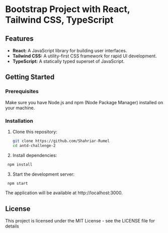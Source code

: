 # Bootstrap Project with React, Tailwind CSS, TypeScript

## Features

- **React:** A JavaScript library for building user interfaces.
- **Tailwind CSS:** A utility-first CSS framework for rapid UI development.
- **TypeScript:** A statically typed superset of JavaScript.


## Getting Started

### Prerequisites

Make sure you have Node.js and npm (Node Package Manager) installed on your machine.

### Installation

1. Clone this repository:

   ```bash
   git clone https://github.com/Shahriar-Rumel
   cd antd-challenge-2
   ```

2. Install dependencies:

```bash
 npm install
```

3. Start the development server:

```bash
 npm start
```

The application will be available at http://localhost:3000.

## License

This project is licensed under the MIT License - see the LICENSE file for details
